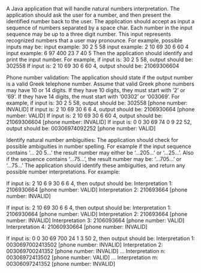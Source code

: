 A Java application that will handle natural numbers interpretation.
The application should ask the user for a number, and then present the identified number back to the user.
The application should accept as input a sequence of numbers separated by a space char. 
Each number in the input sequence may be up to a three digit number. 
This input represents recognized numbers that a user may pronounce. 
For example, possible inputs may be:
input example: 30 2 5 58
input example: 2 10 69 30 6 60 4
input example: 6 97 400 23 7 40 5
Then the application should identify and print the input number.
For example, if input is: 30 2 5 58, output should be: 302558
If input is: 2 10 69 30 6 60 4, output should be: 21069306604


Phone number validation:
The application should state if the output number is a valid Greek telephone number.
Assume that valid Greek phone numbers may have 10 or 14 digits. If they have 10 digits, they must start with ‘2’ or ‘69’. 
If they have 14 digits, the must start with ‘00302’ or ‘003069’.
For example, if input is: 30 2 5 58, output should be: 302558 [phone number: INVALID]
If input is: 2 10 69 30 6 6 4, output should be: 2106930664 [phone number: VALID]
If input is: 2 10 69 30 6 60 4, output should be: 21069306604 [phone number: INVALID]
If input is: 0 0 30 69 74 0 9 22 52, output should be: 00306974092252 [phone number: VALID]

Identify natural number ambiguities:
The application should check for possible ambiguities in number spelling.
For example if the input sequence contains ‘... 20 5...’ the result number may either be ‘...205...’ or ‘...25...’.
Also if the sequence contains ‘...75...’, the result number may be: ‘...705...’ or ‘...75...’
The application should identify these ambiguities, and return any possible number interpretations.
For example:

If input is: 2 10 6 9 30 6 6 4, then output should be: 
Interpretation 1: 2106930664 [phone number: VALID] 
Interpretation 2: 210693664 [phone number: INVALID]

If input is: 2 10 69 30 6 6 4, then output should be:
Interpretation 1: 2106930664 [phone number: VALID]
Interpretation 2: 210693664 [phone number: INVALID]
Interpretation 3: 2106093664 [phone number: VALID]
Interpretation 4: 21060930664 [phone number: INVALID]

If input is: 0 0 30 69 700 24 1 3 50 2, then output should be:
Interpretation 1: 0030697002413502 [phone number: INVALID]
Interpretation 2: 003069700241352 [phone number: INVALID]
...
Interpretation n: 00306972413502 [phone number: VALID]
...
Interpretation m: 00306097241352 [phone number: INVALID]
